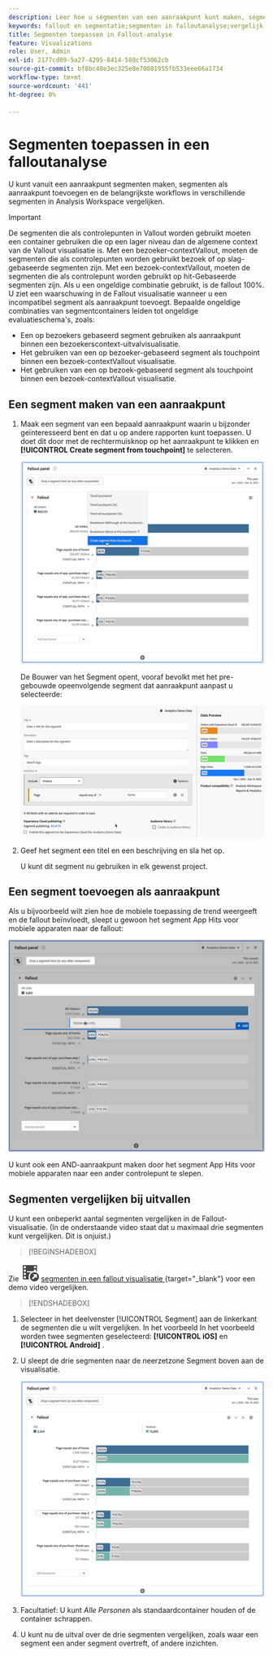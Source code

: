 ```yaml
---
description: Leer hoe u segmenten van een aanraakpunt kunt maken, segmenten als aanraakpunt kunt toevoegen en de belangrijkste workflows voor verschillende segmenten kunt vergelijken in een falloutanalyse in Analysis Workspace.
keywords: fallout en segmentatie;segmenten in falloutanalyse;vergelijk segmenten in fallout
title: Segmenten toepassen in Fallout-analyse
feature: Visualizations
role: User, Admin
exl-id: 2177cd09-5a27-4295-8414-580cf53062cb
source-git-commit: bf8bc40e3ec325e8e70081955fb533eee66a1734
workflow-type: tm+mt
source-wordcount: '441'
ht-degree: 0%

---
```


# Segmenten toepassen in een falloutanalyse

U kunt vanuit een aanraakpunt segmenten maken, segmenten als aanraakpunt toevoegen en de belangrijkste workflows in verschillende segmenten in Analysis Workspace vergelijken.

>[!IMPORTANT]
>
>De segmenten die als controlepunten in Vallout worden gebruikt moeten een container gebruiken die op een lager niveau dan de algemene context van de Vallout visualisatie is. Met een bezoeker-contextVallout, moeten de segmenten die als controlepunten worden gebruikt bezoek of op slag-gebaseerde segmenten zijn. Met een bezoek-contextVallout, moeten de segmenten die als controlepunt worden gebruikt op hit-Gebaseerde segmenten zijn. Als u een ongeldige combinatie gebruikt, is de fallout 100%. U ziet een waarschuwing in de Fallout visualisatie wanneer u een incompatibel segment als aanraakpunt toevoegt. Bepaalde ongeldige combinaties van segmentcontainers leiden tot ongeldige evaluatieschema&#39;s, zoals:
>
>* Een op bezoekers gebaseerd segment gebruiken als aanraakpunt binnen een bezoekerscontext-uitvalvisualisatie.
>* Het gebruiken van een op bezoeker-gebaseerd segment als touchpoint binnen een bezoek-contextVallout visualisatie.
>* Het gebruiken van een op bezoek-gebaseerd segment als touchpoint binnen een bezoek-contextVallout visualisatie.
>

## Een segment maken van een aanraakpunt

1. Maak een segment van een bepaald aanraakpunt waarin u bijzonder geïnteresseerd bent en dat u op andere rapporten kunt toepassen. U doet dit door met de rechtermuisknop op het aanraakpunt te klikken en **[!UICONTROL Create segment from touchpoint]** te selecteren.

   ![](assets/fallout-createsegment.png)

   De Bouwer van het Segment opent, vooraf bevolkt met het pre-gebouwde opeenvolgende segment dat aanraakpunt aanpast u selecteerde:

   ![](assets/fallout-definesegment.png)

1. Geef het segment een titel en een beschrijving en sla het op.

   U kunt dit segment nu gebruiken in elk gewenst project.

## Een segment toevoegen als aanraakpunt

Als u bijvoorbeeld wilt zien hoe de mobiele toepassing de trend weergeeft en de fallout beïnvloedt, sleept u gewoon het segment App Hits voor mobiele apparaten naar de fallout:

![](assets/segment-touchpoint.png)

U kunt ook een AND-aanraakpunt maken door het segment App Hits voor mobiele apparaten naar een ander controlepunt te slepen.

## Segmenten vergelijken bij uitvallen

U kunt een onbeperkt aantal segmenten vergelijken in de Fallout-visualisatie. (In de onderstaande video staat dat u maximaal drie segmenten kunt vergelijken. Dit is onjuist.)


>[!BEGINSHADEBOX]

Zie ![ VideoCheckedOut ](/help/assets/icons/VideoCheckedOut.svg) [ segmenten in een fallout visualisatie ](https://video.tv.adobe.com/v/24046?quality=12&learn=on){target="_blank"} voor een demo video vergelijken.

>[!ENDSHADEBOX]


1. Selecteer in het deelvenster [!UICONTROL Segment] aan de linkerkant de segmenten die u wilt vergelijken. In het voorbeeld In het voorbeeld worden twee segmenten geselecteerd: **[!UICONTROL iOS]** en **[!UICONTROL Android]** .
1. U sleept de drie segmenten naar de neerzetzone Segment boven aan de visualisatie.

   ![](assets/segment-compare.png)

1. Facultatief: U kunt *Alle Personen* als standaardcontainer houden of de container schrappen.

1. U kunt nu de uitval over de drie segmenten vergelijken, zoals waar een segment een ander segment overtreft, of andere inzichten.
